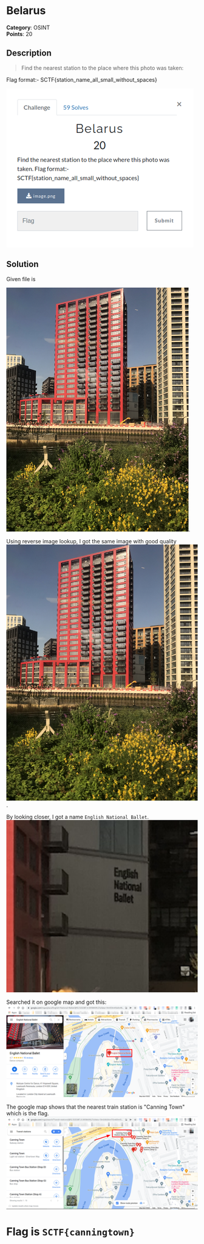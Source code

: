 # Belarus

**Category**: OSINT \
**Points**: 20

## Description

> Find the nearest station to the place where this photo was taken:

Flag format:- SCTF{station_name_all_small_without_spaces}

![](que.png)
## Solution

Given file is 

![image.png](image.png).

Using reverse image lookup, I got the same image with good quality
![](image_good_quality.png).

By looking closer, I got a name `English National Ballet`.
![](image_zoom.png)

Searched it on google map and got this:
![](image_map.png)

The google map shows that the nearest train station is "Canning Town" which is the flag.
![](image_station.png)

# Flag is `SCTF{canningtown}`
 
